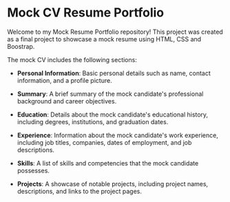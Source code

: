 # Mock CV Resume Portfolio

Welcome to my Mock Resume Portfolio repository! This project was created as a final project to showcase a mock resume using HTML, CSS and Boostrap.


The mock CV includes the following sections:

- **Personal Information**: Basic personal details such as name, contact information, and a profile picture.

- **Summary**: A brief summary of the mock candidate's professional background and career objectives.

- **Education**: Details about the mock candidate's educational history, including degrees, institutions, and graduation dates.

- **Experience**: Information about the mock candidate's work experience, including job titles, companies, dates of employment, and job descriptions.

- **Skills**: A list of skills and competencies that the mock candidate possesses.

- **Projects**: A showcase of notable projects, including project names, descriptions, and links to the project pages.

